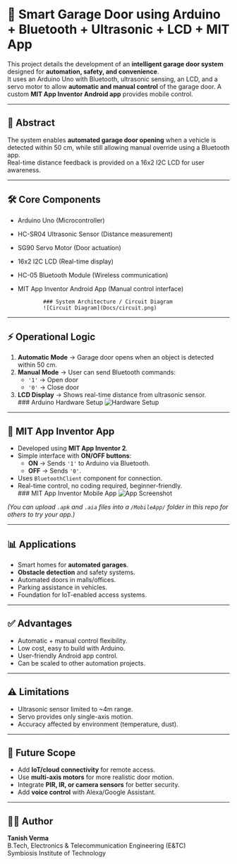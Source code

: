 # 🚪 Smart Garage Door using Arduino + Bluetooth + Ultrasonic + LCD + MIT App

This project details the development of an **intelligent garage door system** designed for **automation, safety, and convenience**.  
It uses an Arduino Uno with Bluetooth, ultrasonic sensing, an LCD, and a servo motor to allow **automatic and manual control** of the garage door. A custom **MIT App Inventor Android app** provides mobile control.

---

## 📖 Abstract
The system enables **automated garage door opening** when a vehicle is detected within 50 cm, while still allowing manual override using a Bluetooth app.  
Real-time distance feedback is provided on a 16x2 I2C LCD for user awareness.

---

## 🛠️ Core Components
- Arduino Uno (Microcontroller)  
- HC-SR04 Ultrasonic Sensor (Distance measurement)  
- SG90 Servo Motor (Door actuation)  
- 16x2 I2C LCD (Real-time display)  
- HC-05 Bluetooth Module (Wireless communication)  
- MIT App Inventor Android App (Manual control interface)  

              ### System Architecture / Circuit Diagram
              ![Circuit Diagram](Docs/circuit.png)


---

## ⚡ Operational Logic
1. **Automatic Mode** → Garage door opens when an object is detected within 50 cm.  
2. **Manual Mode** → User can send Bluetooth commands:
   - `'1'` → Open door  
   - `'0'` → Close door  
3. **LCD Display** → Shows real-time distance from ultrasonic sensor.  
          ### Arduino Hardware Setup
          ![Hardware Setup](Docs/hardware.png)

---

## 📱 MIT App Inventor App
- Developed using **MIT App Inventor 2**.  
- Simple interface with **ON/OFF buttons**:  
  - **ON** → Sends `'1'` to Arduino via Bluetooth.  
  - **OFF** → Sends `'0'`.  
- Uses `BluetoothClient` component for connection.  
- Real-time control, no coding required, beginner-friendly.  
          ### MIT App Inventor Mobile App
          ![App Screenshot](Docs/app.png)

*(You can upload `.apk` and `.aia` files into a `/MobileApp/` folder in this repo for others to try your app.)*  

---

## 📊 Applications
- Smart homes for **automated garages**.  
- **Obstacle detection** and safety systems.  
- Automated doors in malls/offices.  
- Parking assistance in vehicles.  
- Foundation for IoT-enabled access systems.  

---

## ✅ Advantages
- Automatic + manual control flexibility.  
- Low cost, easy to build with Arduino.  
- User-friendly Android app control.  
- Can be scaled to other automation projects.  

---

## ⚠️ Limitations
- Ultrasonic sensor limited to ~4m range.  
- Servo provides only single-axis motion.  
- Accuracy affected by environment (temperature, dust).  

---

## 🚀 Future Scope
- Add **IoT/cloud connectivity** for remote access.  
- Use **multi-axis motors** for more realistic door motion.  
- Integrate **PIR, IR, or camera sensors** for better security.  
- Add **voice control** with Alexa/Google Assistant.  
---

## 👨‍💻 Author
**Tanish Verma**  
B.Tech, Electronics & Telecommunication Engineering (E&TC)  
Symbiosis Institute of Technology  
